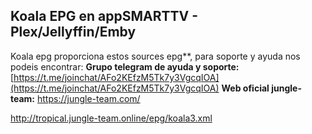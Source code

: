 ## Koala EPG en appSMARTTV - Plex/Jellyffin/Emby


Koala epg proporciona estos sources epg**, para soporte y ayuda nos podeis encontrar:
   **Grupo telegram de ayuda y soporte:** [https://t.me/joinchat/AFo2KEfzM5Tk7y3VgcqIOA](https://t.me/joinchat/AFo2KEfzM5Tk7y3VgcqIOA)
   **Web oficial jungle-team:** https://jungle-team.com/


http://tropical.jungle-team.online/epg/koala3.xml
